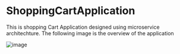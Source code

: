 # ShoppingCartApplication

This is shopping Cart Application designed using microservice architechture. The following image is the overview of the application

![image](https://github.com/SriramasubramaniamNagarajan/ShoppingCartApplication/assets/48180145/850c4203-c58b-4edb-b55b-2705c9c2fd8d)
 
